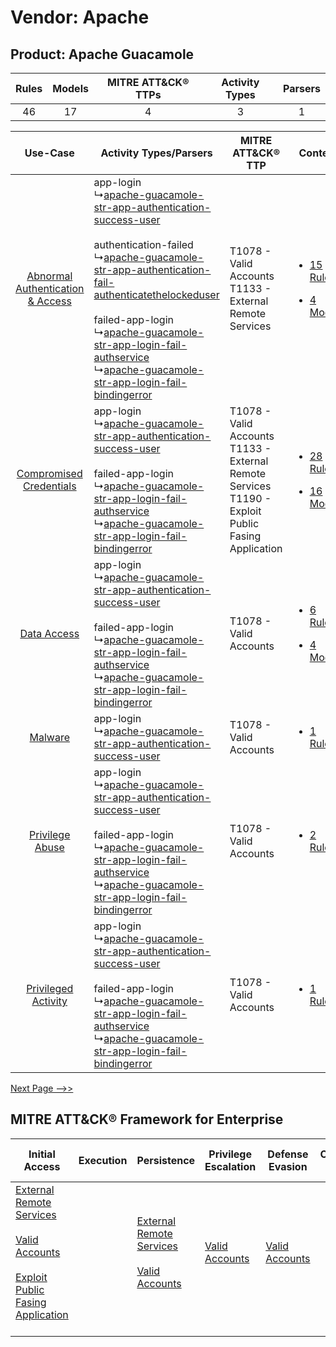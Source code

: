 Vendor: Apache
==============
Product: Apache Guacamole
-------------------------
| Rules | Models | MITRE ATT&CK® TTPs | Activity Types | Parsers |
|:-----:|:------:|:------------------:|:--------------:|:-------:|
|  46   |   17   |         4          |       3        |    1    |

|    Use-Case    | Activity Types/Parsers    | MITRE ATT&CK® TTP    | Content    |
|:----:| ---- | ---- | ---- |
| [Abnormal Authentication & Access](../../../UseCases/uc_abnormal_authentication_&_access.md) |  app-login<br> ↳[apache-guacamole-str-app-authentication-success-user](Ps/pC_apacheguacamolestrappauthenticationsuccessuser.md)<br><br> authentication-failed<br> ↳[apache-guacamole-str-app-authentication-fail-authenticatethelockeduser](Ps/pC_apacheguacamolestrappauthenticationfailauthenticatethelockeduser.md)<br><br> failed-app-login<br> ↳[apache-guacamole-str-app-login-fail-authservice](Ps/pC_apacheguacamolestrapploginfailauthservice.md)<br> ↳[apache-guacamole-str-app-login-fail-bindingerror](Ps/pC_apacheguacamolestrapploginfailbindingerror.md)<br> | T1078 - Valid Accounts<br>T1133 - External Remote Services<br>    | [<ul><li>15 Rules</li></ul><ul><li>4 Models</li></ul>](RM/r_m_apache_apache_guacamole_Abnormal_Authentication_&_Access.md) |
|          [Compromised Credentials](../../../UseCases/uc_compromised_credentials.md)          |  app-login<br> ↳[apache-guacamole-str-app-authentication-success-user](Ps/pC_apacheguacamolestrappauthenticationsuccessuser.md)<br><br> failed-app-login<br> ↳[apache-guacamole-str-app-login-fail-authservice](Ps/pC_apacheguacamolestrapploginfailauthservice.md)<br> ↳[apache-guacamole-str-app-login-fail-bindingerror](Ps/pC_apacheguacamolestrapploginfailbindingerror.md)<br>    | T1078 - Valid Accounts<br>T1133 - External Remote Services<br>T1190 - Exploit Public Fasing Application<br> | [<ul><li>28 Rules</li></ul><ul><li>16 Models</li></ul>](RM/r_m_apache_apache_guacamole_Compromised_Credentials.md)         |
|    [Data Access](../../../UseCases/uc_data_access.md)    |  app-login<br> ↳[apache-guacamole-str-app-authentication-success-user](Ps/pC_apacheguacamolestrappauthenticationsuccessuser.md)<br><br> failed-app-login<br> ↳[apache-guacamole-str-app-login-fail-authservice](Ps/pC_apacheguacamolestrapploginfailauthservice.md)<br> ↳[apache-guacamole-str-app-login-fail-bindingerror](Ps/pC_apacheguacamolestrapploginfailbindingerror.md)<br>    | T1078 - Valid Accounts<br>    | [<ul><li>6 Rules</li></ul><ul><li>4 Models</li></ul>](RM/r_m_apache_apache_guacamole_Data_Access.md)    |
|    [Malware](../../../UseCases/uc_malware.md)    |  app-login<br> ↳[apache-guacamole-str-app-authentication-success-user](Ps/pC_apacheguacamolestrappauthenticationsuccessuser.md)<br>    | T1078 - Valid Accounts<br>    | [<ul><li>1 Rules</li></ul>](RM/r_m_apache_apache_guacamole_Malware.md)    |
|    [Privilege Abuse](../../../UseCases/uc_privilege_abuse.md)    |  app-login<br> ↳[apache-guacamole-str-app-authentication-success-user](Ps/pC_apacheguacamolestrappauthenticationsuccessuser.md)<br><br> failed-app-login<br> ↳[apache-guacamole-str-app-login-fail-authservice](Ps/pC_apacheguacamolestrapploginfailauthservice.md)<br> ↳[apache-guacamole-str-app-login-fail-bindingerror](Ps/pC_apacheguacamolestrapploginfailbindingerror.md)<br>    | T1078 - Valid Accounts<br>    | [<ul><li>2 Rules</li></ul>](RM/r_m_apache_apache_guacamole_Privilege_Abuse.md)    |
|    [Privileged Activity](../../../UseCases/uc_privileged_activity.md)    |  app-login<br> ↳[apache-guacamole-str-app-authentication-success-user](Ps/pC_apacheguacamolestrappauthenticationsuccessuser.md)<br><br> failed-app-login<br> ↳[apache-guacamole-str-app-login-fail-authservice](Ps/pC_apacheguacamolestrapploginfailauthservice.md)<br> ↳[apache-guacamole-str-app-login-fail-bindingerror](Ps/pC_apacheguacamolestrapploginfailbindingerror.md)<br>    | T1078 - Valid Accounts<br>    | [<ul><li>1 Rules</li></ul>](RM/r_m_apache_apache_guacamole_Privileged_Activity.md)    |
[Next Page -->>](2_ds_apache_apache_guacamole.md)

MITRE ATT&CK® Framework for Enterprise
--------------------------------------
| Initial Access                                                                                                                                                                                                                         | Execution | Persistence                                                                                                                                      | Privilege Escalation                                                | Defense Evasion                                                     | Credential Access | Discovery | Lateral Movement | Collection | Command and Control                                                                                                                       | Exfiltration | Impact |
| -------------------------------------------------------------------------------------------------------------------------------------------------------------------------------------------------------------------------------------- | --------- | ------------------------------------------------------------------------------------------------------------------------------------------------ | ------------------------------------------------------------------- | ------------------------------------------------------------------- | ----------------- | --------- | ---------------- | ---------- | ----------------------------------------------------------------------------------------------------------------------------------------- | ------------ | ------ |
| [External Remote Services](https://attack.mitre.org/techniques/T1133)<br><br>[Valid Accounts](https://attack.mitre.org/techniques/T1078)<br><br>[Exploit Public Fasing Application](https://attack.mitre.org/techniques/T1190)<br><br> |           | [External Remote Services](https://attack.mitre.org/techniques/T1133)<br><br>[Valid Accounts](https://attack.mitre.org/techniques/T1078)<br><br> | [Valid Accounts](https://attack.mitre.org/techniques/T1078)<br><br> | [Valid Accounts](https://attack.mitre.org/techniques/T1078)<br><br> |                   |           |                  |            | [Proxy: Multi-hop Proxy](https://attack.mitre.org/techniques/T1090/003)<br><br>[Proxy](https://attack.mitre.org/techniques/T1090)<br><br> |              |        |